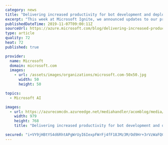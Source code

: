 ```yaml
---
category: news
title: "Delivering increased productivity for bot development and deployment"
excerpt: "This week at Microsoft Ignite, we announced updates to our products to make it easier for organizations to build robust conversational solutions, and to deploy them wherever their customers are. We are sharing some of the highlights below."
publishedDateTime: 2019-11-07T09:00:11Z
sourceUrl: https://azure.microsoft.com/blog/delivering-increased-productivity-for-bot-development-and-deployment/
type: article
quality: 72
heat: 72
published: true

provider:
  name: Microsoft
  domain: microsoft.com
  images:
    - url: /assets/images/organizations/microsoft.com-50x50.jpg
      width: 50
      height: 50

topics:
  - Microsoft AI

images:
  - url: https://azurecomcdn.azureedge.net/mediahandler/acomblog/media/Default/blog/219625ba-be4a-4228-a322-865add571fe0.png
    width: 979
    height: 768
    title: "Delivering increased productivity for bot development and deployment"

secured: "i+VY9jHBtYS4d6RhtAPgWrUyI6IexpFWrFj4fF18JMz3M/Od9Hr+3rVzWaFQCH76M/mGILRUXnUbzwq8pwMJdzUtU48bgJQ69Oy9bkIBypkHCZB0TnMLsrtfQLUl6r3u7l25xB08W+8yI4xlGwgBLxst55DWL1vFHlHz8qvw9oInwk7UkMqdS3zjUtMwjLFblwdNywEqpBBZsEOp1IbVqRuDx64haaQRU0Q+x7CFoA/ktQdz7v/QHd/PPvJ2XeVGjo7MP/nkGDuEQlGB7LaK0Q==;JAwd8bmpOafm5LFujgPO4Q=="
---
```


